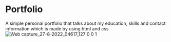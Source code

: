 # Portfolio
A simple personal portfolio that talks about my education, skills and contact information which is made by using html and css
![Web capture_27-8-2022_04617_127 0 0 1](https://user-images.githubusercontent.com/106222706/187020672-92baf5ca-22b4-42a2-aa87-7c32d2dfb047.jpeg)

